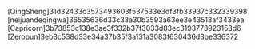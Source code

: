 [QingSheng]31d32433c3573493603f537533e3df3fb33937c332339398
[neijuandeqingwa]36535636d33c33a30b3593a63ee3e43513af3433ea
[Capricorn]3b73853c138e3ae3f332b37f3033d83ec3193773923153d6
[Zeropun]3eb3c538d33e34a37b35f3a131a3083f630436d3be336372
